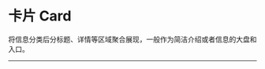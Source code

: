 # 卡片 Card

将信息分类后分标题、详情等区域聚合展现，一般作为简洁介绍或者信息的大盘和入口。

---

<script setup>
import CardBasicUse from "./component/card-basic-use.md"
import CardHover from "./component/card-hover.md"
import CardNoBorder from "./component/card-no-border.md"
import CardSimple from "./component/card-simple.md"
import CardDisplay from "./component/card-display.md"
import CardGrid from "./component/card-grid.md"
import CardNet from "./component/card-net.md"
import CardInner from "./component/card-inner.md"
import CardMoreSetting from "./component/card-more-setting.md"
import CardApi from "./component/card-api.md"
import CardTip from "./component/card-tip.md"
</script>

<ClientOnly>
<card-basic-use />
<card-hover />
<card-no-border/>
<card-simple />
<card-display />
<card-grid />
<card-net />
<card-more-setting />
</ClientOnly>
<card-api />
<card-tip />
